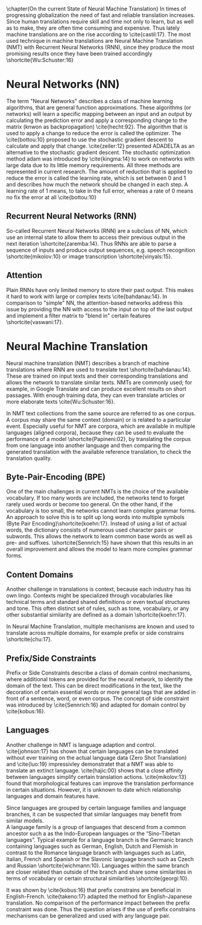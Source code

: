 \chapter{On the current State of Neural Machine Translation}
In times of progressing globalization the need of fast and reliable translation increases.
Since human translations require skill and time not only to learn, but as well as to make, they are often time consuming and expensive.
Thus lately machine translations are on the rise according to \cite{castil:17}.
The most used technique in machine translations are Neural Machine Translation (NMT) with Recurrent Neural Networks (RNN), since they produce the most promising results once they have been trained accordingly \shortcite{Wu:Schuster:16}

# Neural Networks (NN)
The term "Neural Networks" describes a class of machine learning algorithms, that are general function approximations.
These algorithms (or networks) will learn a specific mapping between an input and an output by calculating the prediction error and apply a corresponding change to the matrix (knwon as backpropagation) \cite{hecht:92}. 
The algorithm that is used to apply a change to reduce the error is called the optimizer.
The \cite{bottou:10} proposed to use the stochastic gradient descent to calculate and apply that change.
\cite{zeiler:12} presented ADADELTA as an alternative to the stochastic gradient descent.
The stochastic optimization method adam was introduced by \cite{kingma:14} to work on networks with large data due to its little memory requirements.
All three methods are represented in current research.
The amount of reduction that is applied to reduce the error is called the learning rate, which is set between 0 and 1 and describes how much the network should be changed in each step.
A learning rate of 1 means, to take in the full error, whereas a rate of 0 means no fix the error at all \cite{bottou:10}

##  Recurrent Neural Networks (RNN)
So-called Recurrent Neural Networks (RNN) are a subclass of NN, which use an internal state to allow them to access their previous output in the next iteration \shortcite{zaremba:14}. Thus RNNs are able to parse a sequence of inputs and produce output sequences, e.g. speech recognition \shortcite{mikolov:10} or image transcription \shortcite{vinyals:15}.

## Attention
Plain RNNs have only limited memory to store their past output. This makes it hard to work with large or complex texts \cite{bahdanau:14}.
In comparison to "simple" NN, the attention-based networks address this issue by providing the NN with access to the input on top of the last output and implement a filter matrix to "blend in" certain features \shortcite{vaswani:17}.

# Neural Machine Translation
Neural machine translation (NMT) describes a branch of machine translations where RNN are used to translate text \shortcite{bahdanau:14}.
These are trained on input texts and their corresponding translations and allows the network to translate similar texts.
NMTs are commonly used; for example, in Google Translate and can produce excellent results on short passages.
With enough training data, they can even translate articles or more elaborate texts \cite{Wu:Schuster:16}.

In NMT text collections from the same source are referred to as one corpus.
A corpus may share the same context (domain) or is related to a particular event.
Especially useful for NMT are corpora, which are available in multiple languages (aligned corpora), because they can be used to evaluate the performance of a model \shortcite{Papineni:02},  by translating the corpus from one language into another language and then comparing the generated translation with the available reference translation, to check the translation quality.


## Byte-Pair-Encoding (BPE)
One of the main challenges in current NMTs is the choice of the available vocabulary.
If too many words are included, the networks tend to forget rarely used words or become too general.
On the other hand, if the vocabulary is too small, the networks cannot learn complex grammar forms.
An approach to solve this is to split up long words into multiple symbols (Byte Pair Encoding)\shortcite{koehn:17}.
Instead of using a list of actual words, the dictionary consists of numerous used character pairs or subwords.
This allows the network to learn common base words as well as pre- and suffixes.
\shortcite{Sennrich:15} have shown that this results in an overall improvement and allows the model to learn more complex grammar forms.


## Content Domains
Another challenge in translations is context, because each industry has its own lingo.
Contexts might be specialized through vocabularies like technical terms and standard shared definitions or even textual structures and tone.
This often distinct set of rules, such as tone, vocabulary, or any other substantial similarity are defined as a domain \shortcite{koehn:17}.

In Neural Machine Translation, multiple mechanisms are known and used to translate across multiple domains, for example prefix or side constrains \shortcite{chu:17}.

## Prefix/Side Constraints
Prefix or Side Constraints describe a class of domain control mechanisms, where additional tokens are provided for the neural network, to identify the domain of the text.
This can be direct modifications in the text, like the decoration of certain essential words or more general tags that are added in front of a sentence, word, or even corpus.
The concept of side constraint was introduced by \cite{Sennrich:16} and adapted for domain control by \cite{kobus:16}.

## Languages
Another challenge in NMT is language adaption and control.
\cite{johnson:17} has shown that certain languages can be translated without ever training on the actual language data (Zero Shot Translation) and \cite{luo:19} impressivley demonstratet that a NMT was able to translate an extinct language.
\cite{hajic:00} shows that a close affinity between languages simplify certain translation actions.
\cite{mikolov:13} found that morphological features can improve the translation performance in certain situations.
However, it is unknown to date which relationship languages and domain features have.

Since languages are grouped by certain language families and language branches, it can be suspected that similar languages may benefit from similar models.  
A language family is a group of languages that descend from a common ancestor such a as the Indo-European languages or the “Sino-Tibetan languages”.
Typical example for a language branch is the Germanic branch containing languages such as German, English, Dutch and Flemish in contrast to the Romance language branch with languages such as Latin, Italian, French and Spanish or the Slavonic language branch such as  Czech and Russian \shortcite{wichmann:10}. Languages within the same branch are closer related than outside of the branch and share some similarities in terms of vocabulary or certain structural similarities \shortcite{georgi:10}.

It was shown by \cite{kobus:16} that prefix constrains are beneficial in English-French.
\cite{takeno:17} adapted the method for English-Japanese translation.
No comparison of the performance impact between the prefix constraint was done.
Thus the question arises if the use of prefix constrains mechanisms can be generalized and used with any language pair.

